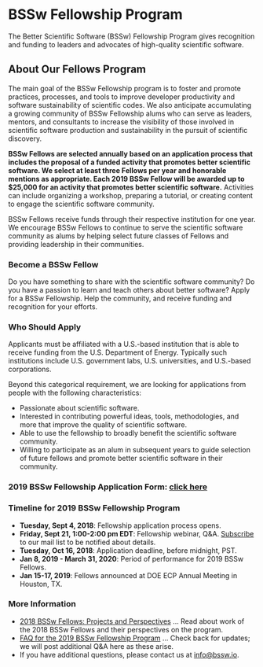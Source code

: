# BSSw Fellowship Program 

The Better Scientific Software (BSSw) Fellowship Program gives recognition and funding to leaders and advocates of high-quality scientific software.  

## About Our Fellows Program

The main goal of the BSSw Fellowship program is to foster and promote practices, processes, and tools to improve developer productivity and software sustainability of scientific codes.  We also anticipate accumulating a growing community of BSSw Fellowship alums who can serve as leaders, mentors, and consultants to increase the visibility of those involved in scientific software production and sustainability in the pursuit of scientific discovery.

**BSSw Fellows are selected annually based on an application process that includes the proposal of a funded activity that promotes better scientific software.  We select at least three Fellows per year and honorable mentions as appropriate.  Each 2019 BSSw Fellow will be awarded up to $25,000 for an activity that promotes better scientific software.**  Activities can include organizing a workshop, preparing a tutorial, or creating content to engage the scientific software community.

BSSw Fellows receive funds through their respective institution for one year.  We encourage BSSw Fellows to continue to serve the scientific software community as alums by helping select future classes of Fellows and providing leadership in their communities.

### Become a BSSw Fellow

Do you have something to share with the scientific software community?  Do you have a passion to learn and teach others about better software?  Apply for a BSSw Fellowship.  Help the community, and receive funding and recognition for your efforts.  

### Who Should Apply

Applicants must be affiliated with a U.S.-based institution that is able to receive funding from the U.S. Department of Energy.  Typically such institutions include U.S. government labs, U.S. universities, and U.S.-based corporations.  

Beyond this categorical requirement, we are looking for applications from people with the following characteristics:
- Passionate about scientific software.
- Interested in contributing powerful ideas, tools, methodologies, and more that improve the quality of scientific software.
- Able to use the fellowship to broadly benefit the scientific software community.
- Willing to participate as an alum in subsequent years to guide selection of future fellows and promote better scientific software in their community.

### 2019 BSSw Fellowship Application Form: [click here](https://docs.google.com/forms/d/1PLW9vo4DgYz-Sxg_gtskL49NVBSZciOeTIAhQ6CbhN4/edit)

### Timeline for 2019 BSSw Fellowship Program

- **Tuesday, Sept 4, 2018**: Fellowship application process opens.
- **Friday, Sept 21, 1:00-2:00 pm EDT**: Fellowship webinar, Q&A. [Subscribe](https://bssw.io/pages/receive-our-email-digest) to our mail list to be notified about details.
- **Tuesday, Oct 16, 2018**: Application deadline, before midnight, PST.  
- **Jan 8, 2019 - March 31, 2020**: Period of performance for 2019 BSSw Fellows.
- **Jan 15-17, 2019**: Fellows announced at DOE ECP Annual Meeting in Houston, TX.

### More Information

- [2018 BSSw Fellows: Projects and Perspectives](https://bssw.io/resources/bssw-fellows-2018-projects-and-perspectives) ... Read about work of the 2018 BSSw Fellows and their perspectives on the program.
- [FAQ for the 2019 BSSw Fellowship Program](https://bssw.io/resources/bssw-fellowship-program-faq-2019) ... Check back for updates; we will post additional Q&A here as these arise.
- If you have additional questions, please contact us at <info@bssw.io>.
